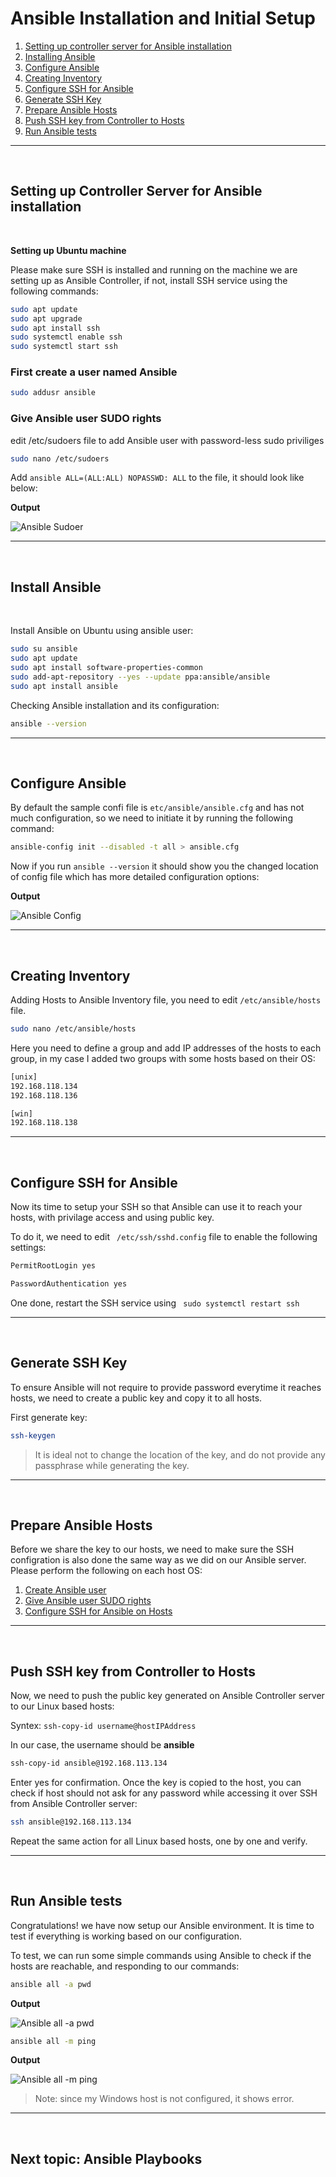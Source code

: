 # Ansible Installation and Initial Setup 

1. [Setting up controller server for Ansible installation](#setting-up-controller-server-for-ansible-installation)
2. [Installing Ansible](#install-ansible)
3. [Configure Ansible](#configure-ansible)
4. [Creating Inventory](#creating-inventory)
5. [Configure SSH for Ansible](#configure-ssh-for-ansible)
6. [Generate SSH Key](#generate-ssh-key)
7. [Prepare Ansible Hosts](#prepare-ansible-hosts)
8. [Push SSH key from Controller to Hosts](#push-ssh-key-from-controller-to-hosts)
9. [Run Ansible tests](#run-ansible-tests)

---
&nbsp;
&nbsp;


## Setting up Controller Server for Ansible installation

&nbsp;

**Setting up Ubuntu machine**

Please make sure SSH is installed and running on the machine we are setting up as Ansible Controller, if not, install SSH service using the following commands:

```bash
sudo apt update
sudo apt upgrade
sudo apt install ssh
sudo systemctl enable ssh
sudo systemctl start ssh
```


### First create a user named Ansible
```bash
sudo addusr ansible
```
### Give Ansible user SUDO rights

edit /etc/sudoers file to add Ansible user with password-less sudo priviliges

```bash
sudo nano /etc/sudoers
```

Add  ``` ansible ALL=(ALL:ALL) NOPASSWD: ALL ``` to the file, it should look like below:

**Output**

![Ansible Sudoer](./images01/image01.png)



---

&nbsp;

## Install Ansible

&nbsp;

Install Ansible on Ubuntu using ansible user:


```bash
sudo su ansible
sudo apt update
sudo apt install software-properties-common
sudo add-apt-repository --yes --update ppa:ansible/ansible
sudo apt install ansible
```
Checking Ansible installation and its configuration:

```bash
ansible --version
```


---

&nbsp;

## Configure Ansible


By default the sample confi file is ``` etc/ansible/ansible.cfg ``` and has not much configuration, so we need to initiate it by running the following command:

```bash
ansible-config init --disabled -t all > ansible.cfg
```

Now if you run ``` ansible --version ``` it should show you the changed location of config file which has more detailed configuration options:

**Output**

![Ansible Config](./images01/image02.png)

---

&nbsp;
## Creating Inventory

Adding Hosts to Ansible Inventory file, you need to edit ``` /etc/ansible/hosts ``` file.

```bash
sudo nano /etc/ansible/hosts
```

Here you need to define a group and add IP addresses of the hosts to each group, in my case I added two groups with some hosts based on their OS:

```bash
[unix]
192.168.118.134
192.168.118.136

[win]
192.168.118.138
```
---
&nbsp;
## Configure SSH for Ansible

Now its time to setup your SSH so that Ansible can use it to reach your hosts, with privilage access and using public key.

To do it, we need to edit ``` /etc/ssh/sshd.config``` file to enable the following settings:



```bash
PermitRootLogin yes

PasswordAuthentication yes
```

One done, restart the SSH service using ``` sudo systemctl restart ssh```

---
&nbsp;
## Generate SSH Key

To ensure Ansible will not require to provide password everytime it reaches hosts, we need to create a public key and copy it to all hosts.

First generate key:

```bash 
ssh-keygen 
```
> It is ideal not to change the location of the key, and do not provide any passphrase while generating the key.
> 

---
&nbsp;
## Prepare Ansible Hosts


Before we share the key to our hosts, we need to make sure the SSH configration is also done the same way as we did on our Ansible server. Please perform the following on each host OS:


1. [Create Ansible user](#first-create-a-user-named-ansible)
1. [Give Ansible user SUDO rights](#give-ansible-user-sudo-rights)
3. [Configure SSH for Ansible on Hosts](#configure-ssh-for-ansible)


---
&nbsp;
## Push SSH key from Controller to Hosts

Now, we need to push the public key generated on Ansible Controller server to our Linux based hosts:

Syntex: ```ssh-copy-id username@hostIPAddress```

In our case, the username should be **ansible** 

```bash
ssh-copy-id ansible@192.168.113.134
```
Enter yes for confirmation. Once the key is copied to the host, you can check if host should not ask for any password while accessing it over SSH from Ansible Controller server:

```bash
ssh ansible@192.168.113.134
```

Repeat the same action for all Linux based hosts, one by one and verify.


---
&nbsp;
## Run Ansible tests

Congratulations! we have now setup our Ansible environment. It is time to test if everything is working based on our configuration.

To test, we can run some simple commands using Ansible to check if the hosts are reachable, and responding to our commands:

```bash
ansible all -a pwd
```
**Output**

![Ansible all -a pwd](./images01/image03.png)


```bash
ansible all -m ping
```

**Output**

![Ansible all -m ping](./images01/image04.png)

> Note: since my Windows host is not configured, it shows error.


---
&nbsp;
## Next topic: Ansible Playbooks